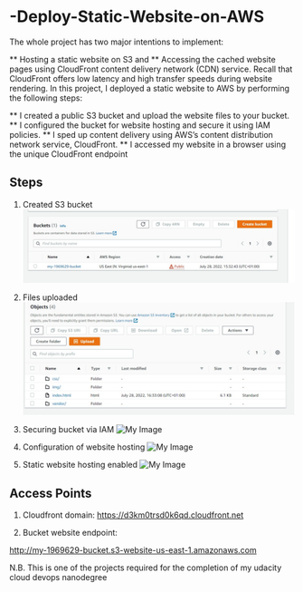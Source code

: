 
# -Deploy-Static-Website-on-AWS

The whole project has two major intentions to implement:

**  Hosting a static website on S3 and
**  Accessing the cached website pages using CloudFront content delivery network (CDN) service. Recall that CloudFront offers low latency and high transfer speeds during website rendering.
In this project, I deployed a static website to AWS by performing the following steps:

**  I created a public S3 bucket and upload the website files to your bucket.
**  I configured the bucket for website hosting and secure it using IAM policies.
**  I sped up content delivery using AWS’s content distribution network service, CloudFront.
**  I accessed my website in a browser using the unique CloudFront endpoint
## Steps
1. Created S3 bucket
![My Image](Created-Bucket.jpeg)

2. Files uploaded
![My Image](Folders-in-Bucket.jpeg)

3. Securing bucket via IAM
![My Image](securing-bucket.jpeg)

4. Configuration of website hosting
![My Image](Static-Web-hosting.jpeg)

5. Static website hosting enabled
![My Image](CloudFront-Configured.jpeg)




## Access Points

1. Cloudfront domain:
https://d3km0trsd0k6qd.cloudfront.net

2.  Bucket website endpoint:

http://my-1969629-bucket.s3-website-us-east-1.amazonaws.com

N.B. This is one of the projects required for the completion of my udacity cloud devops nanodegree
